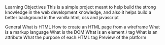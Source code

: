 Learning Objectives
This is a simple project meant to help build the strong knowledge in the web development knowledge, and also it helps build a better background in the vanilla html, css and javascript

General
What is HTML
How to create an HTML page from a wireframe
What is a markup language
What is the DOM
What is an element / tag
What is an attribute
What the purpose of each HTML tag
Preview of the platform
